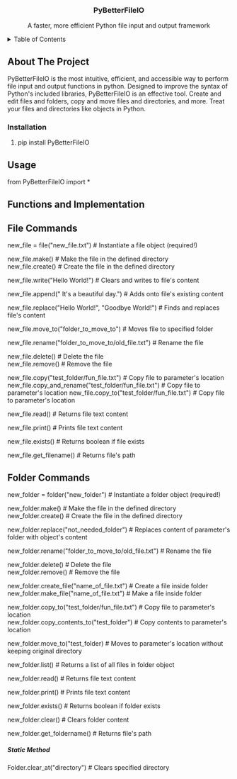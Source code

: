 <a name="readme-top"></a>


<br />
<div align="center">

  <h3 align="center">PyBetterFileIO</h3>

  <p align="center">A faster, more efficient Python file input and output framework</p>
</div>


<!-- TABLE OF CONTENTS -->
<details>
  <summary>Table of Contents</summary>
  <ol>
    <li>
      <a href="#about-the-project">About The Project</a>
    </li>
    <li>
      <a href="#installation">Installation</a></li>
    </li>
    <li>
    <a href="#usage">Usage</a>
    </li>
  </ol>
</details>



<!-- ABOUT THE PROJECT -->
## About The Project

<p>PyBetterFileIO is the most intuitive, efficient, and accessible way to perform file input and output functions in python.
Designed to improve the syntax of Python's included libraries, PyBetterFileIO is an effective tool.
Create and edit files and folders, copy and move files and directories, and more.
Treat your files and directories like objects in Python.</p>




### Installation

1. pip install PyBetterFileIO


## Usage

from PyBetterFileIO import *

## Functions and Implementation

<h2>File Commands</h2>

new_file = file("new_file.txt") # Instantiate a file object (required!)

new_file.make() # Make the file in the defined directory\
new_file.create() # Create the file in the defined directory

new_file.write("Hello World!") # Clears and writes to file's content

new_file.append(" It's a beautiful day.") # Adds onto file's existing content

new_file.replace("Hello World!", "Goodbye World!") # Finds and replaces file's content

new_file.move_to("folder_to_move_to") # Moves file to specified folder

new_file.rename("folder_to_move_to/old_file.txt") # Rename the file

new_file.delete() # Delete the file\
new_file.remove() # Remove the file

new_file.copy("test_folder/fun_file.txt") # Copy file to parameter's location\
new_file.copy_and_rename("test_folder/fun_file.txt") # Copy file to parameter's location
new_file.copy_to("test_folder/fun_file.txt") # Copy file to parameter's location

new_file.read() # Returns file text content

new_file.print() # Prints file text content

new_file.exists() # Returns boolean if file exists

new_file.get_filename() # Returns file's path


<h2>Folder Commands</h2>

new_folder = folder("new_folder") # Instantiate a folder object (required!)

new_folder.make() # Make the file in the defined directory\
new_folder.create() # Create the file in the defined directory

new_folder.replace("not_needed_folder") # Replaces content of parameter's folder with object's content

new_folder.rename("folder_to_move_to/old_file.txt") # Rename the file

new_folder.delete() # Delete the file\
new_folder.remove() # Remove the file

new_folder.create_file("name_of_file.txt") # Create a file inside folder\
new_folder.make_file("name_of_file.txt") # Make a file inside folder

new_folder.copy_to("test_folder/fun_file.txt") # Copy file to parameter's location\
new_folder.copy_contents_to("test_folder") # Copy contents to parameter's location

new_folder.move_to("test_folder) # Moves to parameter's location without keeping original directory

new_folder.list() # Returns a list of all files in folder object

new_folder.read() # Returns file text content

new_folder.print() # Prints file text content

new_folder.exists() # Returns boolean if folder exists

new_folder.clear() # Clears folder content

new_folder.get_foldername() # Returns file's path

<h5>Static Method</h5>
Folder.clear_at("directory") # Clears specified directory



